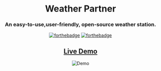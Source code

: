 <div align="center">

# Weather Partner
### An easy-to-use,user-friendly, open-source weather station.
[![forthebadge](https://forthebadge.com/images/badges/made-with-flutter.svg)](https://forthebadge.com)
[![forthebadge](https://forthebadge.com/images/badges/license-mit.svg)](https://forthebadge.com)

## [Live Demo](https://kaih1825.github.io/)
![Demo](https://github.com/Kaih1825/Weather_Partner/blob/master/README%20Resources/Demo%20Multiple%20Devices.png?raw=true)
</div>
